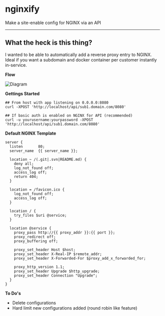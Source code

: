 # nginxify

Make a site-enable config for NGINX via an API

----------


What the heck is this thing?
----------------------------

I wanted to be able to automatically add a reverse proxy entry to NGINX.  Ideal if you want a subdomain and docker container per customer instantly in-service.


**Flow**

![Diagram](https://s3.amazonaws.com/timski-pictures/nginxify.jpg)


**Gettings Started**

    ## From host with app listening on 0.0.0.0:8080
    curl -XPOST 'http://localhost/api/sub1.domain.com/8080'
    
    ## If basic auth is enabled on NGINX for API (recommended)
    curl -u yourusername:yourpassword -XPOST 'http://localhost/api/sub1.domain.com/8080'

**Default NGINX Template**

    server {
      listen       80;
      server_name  {{ server_name }};
    
      location ~ /(.git|.svn|README.md) {
        deny all;
        log_not_found off;
        access_log off;
        return 404;
      }
    
      location = /favicon.ico {
        log_not_found off;
        access_log off;
      }
    
      location / {
        try_files $uri @service;
      }
    
      location @service {
        proxy_pass http://{{ proxy_addr }}:{{ port }};
        proxy_redirect off;
        proxy_buffering off;
    
        proxy_set_header Host $host;
        proxy_set_header X-Real-IP $remote_addr;
	    proxy_set_header X-Forwarded-For $proxy_add_x_forwarded_for;
    
        proxy_http_version 1.1;
        proxy_set_header Upgrade $http_upgrade;
        proxy_set_header Connection "Upgrade";
      }
    }

**To Do's**
 
  - Delete configurations
  - Hard limit new configurations added (round robin like feature)
